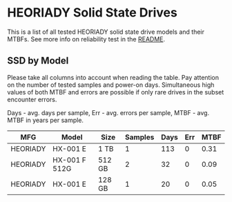 HEORIADY Solid State Drives
===========================

This is a list of all tested HEORIADY solid state drive models and their MTBFs. See
more info on reliability test in the [README](https://github.com/linuxhw/SMART).

SSD by Model
------------

Please take all columns into account when reading the table. Pay attention on the
number of tested samples and power-on days. Simultaneous high values of both MTBF
and errors are possible if only rare drives in the subset encounter errors.

Days - avg. days per sample,
Err  - avg. errors per sample,
MTBF - avg. MTBF in years per sample.

| MFG       | Model              | Size   | Samples | Days  | Err   | MTBF |
|-----------|--------------------|--------|---------|-------|-------|------|
| HEORIADY  | HX-001 E           | 1 TB   | 1       | 113   | 0     | 0.31   |
| HEORIADY  | HX-001 F 512G      | 512 GB | 2       | 32    | 0     | 0.09   |
| HEORIADY  | HX-001 E           | 128 GB | 1       | 20    | 0     | 0.05   |
